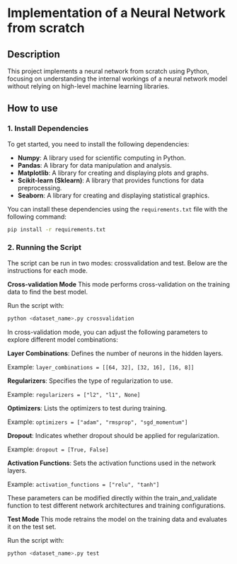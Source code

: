 # Implementation of a Neural Network from scratch

## Description
This project implements a neural network from scratch using Python, focusing on understanding the internal workings of a neural network model without relying on high-level machine learning libraries.

## How to use
### 1. Install Dependencies
To get started, you need to install the following dependencies:

- **Numpy**: A library used for scientific computing in Python.
- **Pandas**: A library for data manipulation and analysis.
- **Matplotlib**: A library for creating and displaying plots and graphs.
- **Scikit-learn (Sklearn)**: A library that provides functions for data preprocessing.
- **Seaborn**: A library for creating and displaying statistical graphics.
  
You can install these dependencies using the `requirements.txt` file with the following command:

```bash
pip install -r requirements.txt
```
### 2. Running the Script
The script can be run in two modes: crossvalidation and test. Below are the instructions for each mode.

**Cross-validation Mode**
This mode performs cross-validation on the training data to find the best model.

Run the script with:
```bash
python <dataset_name>.py crossvalidation
```
In cross-validation mode, you can adjust the following parameters to explore different model combinations:

**Layer Combinations**: Defines the number of neurons in the hidden layers. 

Example: ```layer_combinations = [[64, 32], [32, 16], [16, 8]] ```

**Regularizers**: Specifies the type of regularization to use.

Example: ```regularizers = ["l2", "l1", None] ```

**Optimizers**: Lists the optimizers to test during training.

Example: ```optimizers = ["adam", "rmsprop", "sgd_momentum"] ```

**Dropout**: Indicates whether dropout should be applied for regularization.

Example: ```dropout = [True, False] ```

**Activation Functions**: Sets the activation functions used in the network layers.

Example: ```activation_functions = ["relu", "tanh"]```

These parameters can be modified directly within the train_and_validate function to test different network architectures and training configurations.

**Test Mode**
This mode retrains the model on the training data and evaluates it on the test set.

Run the script with:
```bash
python <dataset_name>.py test
```
